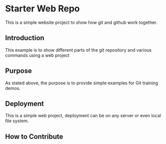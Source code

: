 # Starter Web Repo
This is a simple website project to show how git and github work together.

## Introduction
This example is to show different parts of the git repository and various commands using a web project

## Purpose
As stated above, the purpose is to provide simple examples for Git training demos.

## Deployment
This is a simple web project, deployment can be on any server or even local file system.

## How to Contribute


